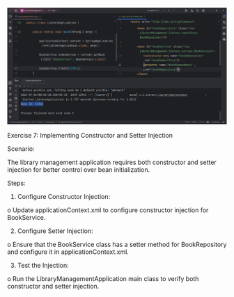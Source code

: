 ![img.png](output.png)

Exercise 7: Implementing Constructor and Setter Injection

Scenario:

The library management application requires both constructor and setter injection for better control over bean initialization.

Steps:

1.	Configure Constructor Injection:
      
o	Update applicationContext.xml to configure constructor injection for BookService.

2.	Configure Setter Injection:

o	Ensure that the BookService class has a setter method for BookRepository and configure it in applicationContext.xml.

3.	Test the Injection:
      
o	Run the LibraryManagementApplication main class to verify both constructor and setter injection.
